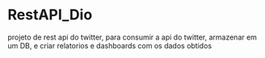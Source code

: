 # RestAPI_Dio

projeto de rest api do twitter, para consumir a api do twitter, armazenar em um DB, e criar relatorios e dashboards com os dados obtidos
